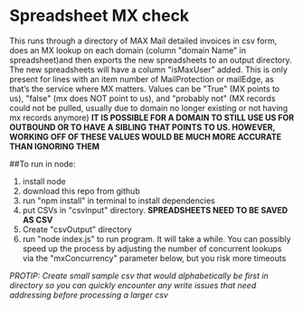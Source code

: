 # Spreadsheet MX check

This runs through a directory of MAX Mail detailed invoices in csv form, does an MX lookup on each domain (column "domain Name" in spreadsheet)and then exports the new spreadsheets to an output directory. The new spreadsheets will have a column "isMaxUser" added.
This is only present for lines with an item number of  MailProtection or mailEdge, as that’s the service where MX matters.
Values can be "True" (MX points to us), "false" (mx does NOT point to us), and "probably not" (MX records could not be pulled, usually due to domain no longer existing or not having mx records anymore)
**IT IS POSSIBLE FOR A DOMAIN TO STILL USE US FOR OUTBOUND OR TO HAVE A SIBLING THAT POINTS TO US. HOWEVER, WORKING OFF OF THESE VALUES WOULD BE MUCH MORE ACCURATE THAN IGNORING THEM**

##To run in node:
1. install node
2. download this repo from github
3. run "npm install" in terminal to install dependencies
4. put CSVs in "csvInput" directory. **SPREADSHEETS NEED TO BE SAVED AS CSV**
5. Create "csvOutput" directory
6. run "node index.js" to run program. It will take a while. You can possibly speed up the process by adjusting the number of concurrent lookups via the "mxConcurrency" parameter below, but you risk more timeouts

*PROTIP: Create small sample csv that would alphabetically be first in directory so you can quickly encounter any write issues that need addressing before processing a larger csv*